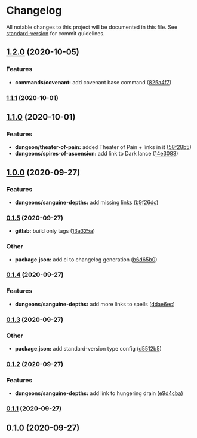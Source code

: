# Changelog

All notable changes to this project will be documented in this file. See [standard-version](https://github.com/conventional-changelog/standard-version) for commit guidelines.

## [1.2.0](https://gitlab.com/nikodyring/tldr-dungeon-guide/compare/v1.1.1...v1.2.0) (2020-10-05)


### Features

* **commands/covenant:** add covenant base command ([825a4f7](https://gitlab.com/nikodyring/tldr-dungeon-guide/commit/825a4f7a38123f87661e78746a76281fb7f855c1))

### [1.1.1](https://gitlab.com/nikodyring/tldr-dungeon-guide/compare/v1.1.0...v1.1.1) (2020-10-01)

## [1.1.0](https://gitlab.com/nikodyring/tldr-dungeon-guide/compare/v1.0.0...v1.1.0) (2020-10-01)


### Features

* **dungeon/theater-of-pain:** added Theater of Pain + links in it ([58f28b5](https://gitlab.com/nikodyring/tldr-dungeon-guide/commit/58f28b5e0a63b41f7d62bff380c6abdfc5945450))
* **dungeons/spires-of-ascension:** add link to Dark lance ([14e3083](https://gitlab.com/nikodyring/tldr-dungeon-guide/commit/14e30832ae3ecd568b2979346de289a751a409d1))

## [1.0.0](https://gitlab.com/nikodyring/tldr-dungeon-guide/compare/v0.1.5...v1.0.0) (2020-09-27)


### Features

* **dungeons/sanguine-depths:** add missing links ([b9f26dc](https://gitlab.com/nikodyring/tldr-dungeon-guide/commit/b9f26dc8f9c4236defdabcc454eee13b75d0d445))

### [0.1.5](https://gitlab.com/nikodyring/tldr-dungeon-guide/compare/v0.1.4...v0.1.5) (2020-09-27)


* **gitlab:** build only tags ([13a325a](https://gitlab.com/nikodyring/tldr-dungeon-guide/commit/13a325abf39c1f6abc44f43f040926ff67665276))


### Other

* **package.json:** add ci to changelog generation ([b6d65b0](https://gitlab.com/nikodyring/tldr-dungeon-guide/commit/b6d65b005b49e17dff2cac0cb494f35c27bfb471))

### [0.1.4](https://gitlab.com/nikodyring/tldr-dungeon-guide/compare/v0.1.3...v0.1.4) (2020-09-27)


### Features

* **dungeons/sanguine-depths:** add more links to spells ([ddae6ec](https://gitlab.com/nikodyring/tldr-dungeon-guide/commit/ddae6ec12f982fe70202ca969b2950e2de31d844))

### [0.1.3](https://gitlab.com/nikodyring/tldr-dungeon-guide/compare/v0.1.2...v0.1.3) (2020-09-27)


### Other

* **package.json:** add standard-version type config ([d5512b5](https://gitlab.com/nikodyring/tldr-dungeon-guide/commit/d5512b53085d781c57738914a1efe8be342f227d))

### [0.1.2](https://gitlab.com/nikodyring/tldr-dungeon-guide/compare/v0.1.1...v0.1.2) (2020-09-27)


### Features

* **dungeons/sanguine-depths:** add link to hungering drain ([e9d4cba](https://gitlab.com/nikodyring/tldr-dungeon-guide/commit/e9d4cba03128a8741ce12b2f3eb7072397fb53fd))

### [0.1.1](https://gitlab.com/nikodyring/tldr-dungeon-guide/compare/v0.1.0...v0.1.1) (2020-09-27)

## 0.1.0 (2020-09-27)
